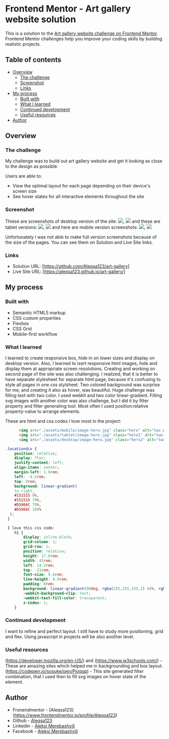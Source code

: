 # Frontend Mentor - Art gallery website solution

This is a solution to the [Art gallery website challenge on Frontend Mentor](https://www.frontendmentor.io/challenges/art-gallery-website-yVdrZlxyA). Frontend Mentor challenges help you improve your coding skills by building realistic projects. 

## Table of contents

- [Overview](#overview)
  - [The challenge](#the-challenge)
  - [Screenshot](#screenshot)
  - [Links](#links)
- [My process](#my-process)
  - [Built with](#built-with)
  - [What I learned](#what-i-learned)
  - [Continued development](#continued-development)
  - [Useful resources](#useful-resources)
- [Author](#author)

## Overview

### The challenge

My challenge was to build out art gallery website and get it looking as close to the design as possible.

Users are able to:

- View the optimal layout for each page depending on their device's screen size
- See hover states for all interactive elements throughout the site


### Screenshot

Thiese are screenshots of desktop version of the site: ![](./assets/desktop-main-screenshot.JPG), ![](./assets/desktop-main-screenshot.JPG)
and these are tablet versions: ![](./assets/tablet-main-screenshot.JPG), ![](./assets/tablet-location-screenshot.JPG)
and here are mobile version screenshots: ![](./assets/mobile-main-screenshot.JPG), ![](./assets/mobile-location-screenshot.JPG)

Unfortunately I was not able to make full version screenshots because of the size of the pages. You can see them on Solution and Live Site links.


### Links

- Solution URL: [https://github.com/Aleqsa123/art-gallery]
- Live Site URL: [https://aleqsa123.github.io/art-gallery/]

## My process

### Built with

- Semantic HTML5 markup
- CSS custom properties
- Flexbox
- CSS Grid
- Mobile-first workflow


### What I learned

I learned to create responsive box, hide in on lower sizes and display on desktop version. Also, I learned to isert responsive html images, hide and display them at appropriate screen resolutions.
Creating and working on second page of the site was also challenging. I realized, that it is better to have separate stylesheet for separate html page, because it's confusing to style all pages in one css stylsheet.
Two colored background was surprise for me, and creating it also as hover, was beautiful. Huge challenge was filling text with two color. I used webkit and two color linear-gradient.
Filling svg images with another color was also challenge, but I did it by filter property and filter generating tool.
Most often I used position:relative property-value to arrange elements.

These are html and css codes I love most in the project:

```html
      <img src="./assets/mobile/image-hero.jpg" class="hero" alt="two people looking at art piece"/>
      <img src="./assets/tablet/image-hero.jpg" class="hero1" alt="two people looking at art piece"/>
      <img src="./assets/desktop/image-hero.jpg" class="hero2" alt="two people looking at art piece"/>
```
```css
.locationdiv {
    position: relative;
    display: flex;
    justify-content: left;
    align-items: center;
    margin-left: 1.6rem;
    left: -4.5rem;
    top: 0rem;
    background: linear-gradient(
    to right,
    #151515 0%,
    #151515 79%,
    #D5966C 79%,
    #D5966C 100%
  );
 }

 I love this css code:
    h1 {
        display: inline-block;
        grid-column: 1;
        grid-row: 1; 
        position: relative;
        height: 17.6rem;
        width: 45rem;
        left: 14.2rem;
        top: -21rem;
        font-size: 9.6rem;
        line-height: 8.8rem;
        padding: 0rem;
        background: linear-gradient(90deg, rgba(255,255,255,1) 64%, rgba(0,0,0,1) 64%);
        -webkit-background-clip: text;
        -webkit-text-fill-color: transparent;
        z-index: 1;
    }
```

### Continued development

I want to refine and perfect layout. I still have to study more positioning, grid and flex. Using javascript in projects will be also another level.


### Useful resources

(https://developer.mozilla.org/en-US/) and (https://www.w3schools.com/) - These are amazing sites which helped me in backgrounding and box layout.
(https://codepen.io/sosuke/pen/Pjoqqp) - This site generated filter combination, that I used then to fill svg images on hover state of the element.

## Author

- Fronendmentor - [Aleqsa123] (https://www.frontendmentor.io/profile/Aleqsa123)
- Github - [Aleqsa123](https://github.com/Aleqsa123)
- Linkedin - [Aleksi Merebashvili](https://www.linkedin.com/in/aleksi-merebashvili-36627426/)
- Facebook - [Aleksi Merebashvili](https://www.facebook.com/aleksi.merebashvili)
